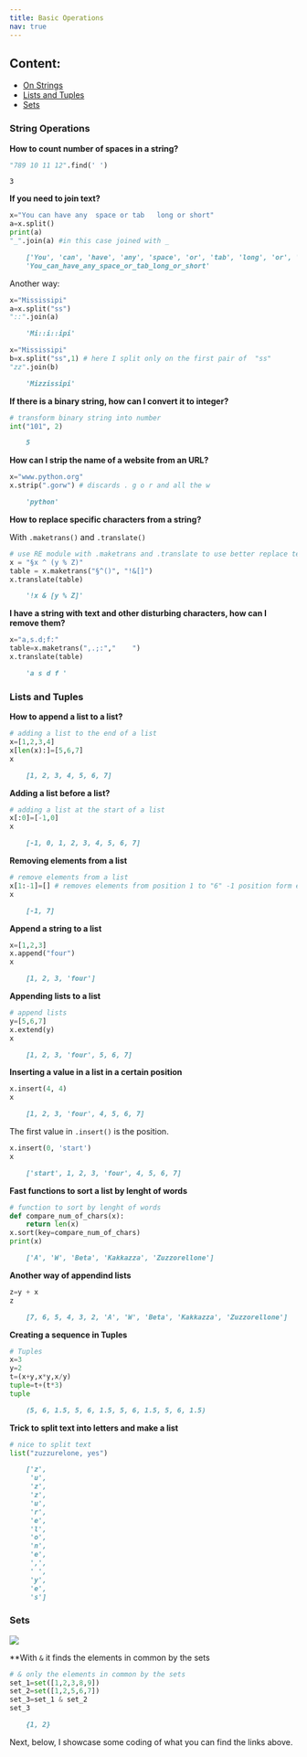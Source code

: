 ```yaml
---
title: Basic Operations
nav: true
--- 
```


## Content:
 - [On Strings](#01-id)
 - [Lists and Tuples](#02-id)
 - [Sets](#03-id)
 
### <a name="01-id"></a> String Operations

**How to count number of spaces in a string?**
```python
"789 10 11 12".find(' ')
```
    3

**If you need to join text?**
```python
x="You can have any  space or tab   long or short"
a=x.split()
print(a)
"_".join(a) #in this case joined with _
```
```markdown
    ['You', 'can', 'have', 'any', 'space', 'or', 'tab', 'long', 'or', 'short']
    'You_can_have_any_space_or_tab_long_or_short'
```


Another way:



```python
x="Mississipi"
a=x.split("ss")
"::".join(a)
```
```markdown
    'Mi::i::ipi'
```
```python
x="Mississipi"
b=x.split("ss",1) # here I split only on the first pair of  "ss"
"zz".join(b)
```
```markdown
    'Mizzissipi'
```
    
    
**If there is a binary string, how can I convert it to integer?**



```python
# transform binary string into number
int("101", 2)
```
```markdown
    5
```

**How can I strip the name of a website from an URL?**

```python
x="www.python.org"
x.strip(".gorw") # discards . g o r and all the w
```
```markdown
    'python'
```

**How to replace specific characters from a string?**

With `.maketrans()` and `.translate()`

```python
# use RE module with .maketrans and .translate to use better replace techniques
x = "§x ^ (y % Z)"
table = x.maketrans("§^()", "!&[]")
x.translate(table)
```
```markdown
    '!x & [y % Z]'
```

**I have a string with text and other disturbing characters, how can I remove them?**

```python
x="a,s.d;f:"
table=x.maketrans(",.;:","    ")
x.translate(table)
```
```markdown
    'a s d f '
```

### <a name="02-id"></a> Lists and Tuples

**How to append a list to a list?**

```python
# adding a list to the end of a list
x=[1,2,3,4]
x[len(x):]=[5,6,7]
x
```
```markdown
    [1, 2, 3, 4, 5, 6, 7]
```

**Adding a list before a list?**

```python
# adding a list at the start of a list
x[:0]=[-1,0]
x
```
```markdown
    [-1, 0, 1, 2, 3, 4, 5, 6, 7]
```

**Removing elements from a list**

```python
# remove elements from a list
x[1:-1]=[] # removes elements from position 1 to "6" -1 position form end
x
```
```markdown
    [-1, 7]
```

**Append a string to a list**

```python
x=[1,2,3]
x.append("four")
x
```
```markdown
    [1, 2, 3, 'four']
```

**Appending lists to a list**

```python
# append lists
y=[5,6,7]
x.extend(y)
x
```
```markdown
    [1, 2, 3, 'four', 5, 6, 7]
```

**Inserting a value in a list in a certain position**

```python
x.insert(4, 4)
x
```
```markdown
    [1, 2, 3, 'four', 4, 5, 6, 7]
```

The first value in `.insert()` is the position.

```python
x.insert(0, 'start')
x
```
```markdown
    ['start', 1, 2, 3, 'four', 4, 5, 6, 7]
```

**Fast functions to sort a list by lenght of words**

```python
# function to sort by lenght of words
def compare_num_of_chars(x):
    return len(x)
x.sort(key=compare_num_of_chars)
print(x)
```
```markdown
    ['A', 'W', 'Beta', 'Kakkazza', 'Zuzzorellone']
```

**Another way of appendind lists**

```python
z=y + x
z
```
```markdown
    [7, 6, 5, 4, 3, 2, 'A', 'W', 'Beta', 'Kakkazza', 'Zuzzorellone']
```

**Creating a sequence in Tuples**

```python
# Tuples
x=3
y=2
t=(x+y,x*y,x/y)
tuple=t+(t*3)
tuple
```
```markdown
    (5, 6, 1.5, 5, 6, 1.5, 5, 6, 1.5, 5, 6, 1.5)
```

**Trick to split text into letters and make a list**

```python
# nice to split text
list("zuzzurelone, yes")
```
```markdown
    ['z',
     'u',
     'z',
     'z',
     'u',
     'r',
     'e',
     'l',
     'o',
     'n',
     'e',
     ',',
     ' ',
     'y',
     'e',
     's']
```

### <a name="03-id"></a> Sets

![]("https://upload.wikimedia.org/wikipedia/commons/thumb/9/99/Venn0001.svg/384px-Venn0001.svg.png")

**With `&` it finds the elements in common by the sets

```python
# & only the elements in common by the sets
set_1=set([1,2,3,8,9])
set_2=set([1,2,5,6,7])
set_3=set_1 & set_2
set_3
```
```markdown
    {1, 2}
```


Next, below, I showcase some coding of what you can find the links above.
